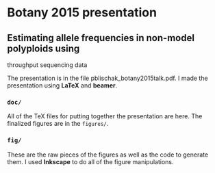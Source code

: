# Botany 2015 presentation

## Estimating allele frequencies in non-model polyploids using
throughput sequencing data

The presentation is in the file pblischak_botany2015talk.pdf. I made the presentation using **LaTeX** and **beamer**. 

### `doc/`

All of the TeX files for putting together the presentation are here. The finalized figures are in the `figures/`.

### `fig/`

These are the raw pieces of the figures as well as the code to generate them. I used **Inkscape** to do all of the figure manipulations.